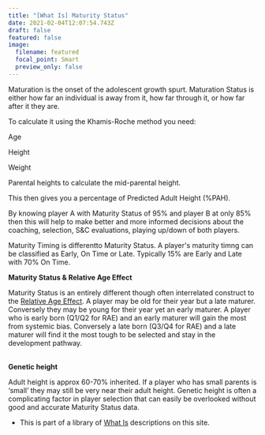 ```yaml
---
title: "[What Is] Maturity Status"
date: 2021-02-04T12:07:54.743Z
draft: false
featured: false
image:
  filename: featured
  focal_point: Smart
  preview_only: false
---
```

Maturation is the onset of the adolescent growth spurt. Maturation Status is either how far an individual is away from it, how far through it, or how far after it they are.

To calculate it using the Khamis-Roche method you need:

Age

Height

Weight

Parental heights to calculate the mid-parental height.

This then gives you a percentage of Predicted Adult Height (%PAH). 

By knowing player A with Maturity Status of 95% and player B at only 85% then this will help to make better and more informed decisions about the coaching, selection, S&C evaluations, playing up/down of both players.  

Maturity Timing is differentto Maturity Status. A player's maturity timng can be classified as Early, On Time or Late. Typically 15% are Early and Late with 70% On Time. 

**Maturity Status & Relative Age Effect**

Maturity Status is an entirely different though often interrelated construct to the [Relative Age Effect](https://onemoresummer.co.uk/post/what-is-relative-age-effect/). A player may be old for their year but a late maturer. Conversely they may be young for their year yet an early maturer. A player who is early born (Q1/Q2 for RAE) and an early maturer will gain the most from systemic bias. Conversely a late born (Q3/Q4 for RAE) and a late maturer will find it the most tough to be selected and stay in the development pathway.

**\
Genetic height**

Adult height is approx 60-70% inherited. If a player who has small parents is ‘small’ they may still be very near their adult height. Genetic height is often a complicating factor in player selection that can easily be overlooked without good and accurate Maturity Status data.

* This is part of a library of [What Is](https://onemoresummer.co.uk/post/the-what-is-series/) descriptions on this site.